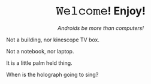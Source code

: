 <h1 align="center">𝚆𝚎𝚕𝚌𝚘𝚖𝚎! Enjoy!</h1>
<p align="center"><em></bold>Androids be more than computers!</b></em></p>

Not a building, nor kinescope TV box.

Not a notebook, nor laptop.

It is a little palm held thing.

When is the holograph going to sing?

<!-- README.md EOF -->
